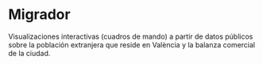 # Migrador
Visualizaciones interactivas (cuadros de mando) a partir de datos públicos sobre la población extranjera que reside en València y la balanza comercial de la ciudad.
